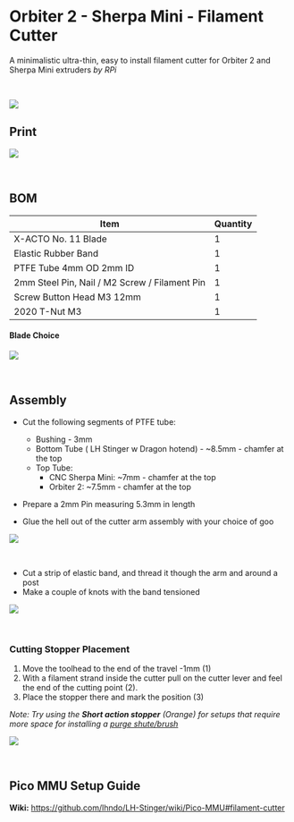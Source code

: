 # Orbiter 2 - Sherpa Mini - Filament Cutter


A minimalistic ultra-thin, easy to install filament cutter for Orbiter 2 and Sherpa Mini extruders
*by RPi*

<br>

![](Assets/1.png)


## Print

![](Assets/5.png)



<br>


## BOM

Item | Quantity
-|- 
X-ACTO No. 11 Blade  | 1
Elastic Rubber Band  | 1
PTFE Tube 4mm OD 2mm ID  | 1
2mm Steel Pin, Nail / M2 Screw / Filament Pin | 1
Screw Button Head M3 12mm  | 1
2020 T-Nut M3 | 1

#### Blade Choice
![](Assets/2.png)

<br>

## Assembly

* Cut the following segments of PTFE tube:
  * Bushing - 3mm
  * Bottom Tube ( LH Stinger w Dragon hotend) - ~8.5mm - chamfer at the top
  * Top Tube:
    * CNC Sherpa Mini: ~7mm - chamfer at the top
    * Orbiter 2: ~7.5mm - chamfer at the top

* Prepare a 2mm Pin measuring 5.3mm in length 

* Glue the hell out of the cutter arm assembly with your choice of goo

![](Assets/3.png)

<br>


* Cut a strip of elastic band, and thread it though the arm and around a post
* Make a couple of knots with the band tensioned  
  
![](Assets/4.png)

<br>

### Cutting Stopper Placement


1. Move the toolhead to the end of the travel -1mm (1)
2. With a filament strand inside the cutter pull on the cutter lever and feel the end of the cutting point (2). 
3. Place the stopper there and mark the position (3)

*Note: Try using the **Short action stopper** (Orange) for setups that require more space for installing a [purge shute/brush](https://github.com/lhndo/LH-Stinger/tree/main/User_Mods/Other/Mini%20Purge%20Shute%20-%20%40LH)*

![](Assets/6.png)

<br>

## Pico MMU Setup Guide

**Wiki:** https://github.com/lhndo/LH-Stinger/wiki/Pico-MMU#filament-cutter

